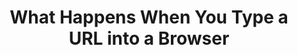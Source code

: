 ---
type: "books"
layout: "book_toc"
title: "What Happens When You Type a URL into a Browser"
thumbnail: "thumbnail.webp"
draft: true
booktoc:
  - title: "Keystroke & Input Hardware"
    type: "chapter"
    children:
      - title: "Biomechanics & Ergonomics"
        type: "section"
        children:
          - title: "Finger anatomy: mechanoreceptors, proprioception"
            type: "subsection"
          - title: "Reaction-time statistics: median vs. 95th‑percentile"
            type: "subsection"
          - title: "Ergonomic layouts: QWERTY, Dvorak, Colemak, ortholinear, split"
            type: "subsection"
          - title: "RSI, tendonitis, preventive exercises"
            type: "subsection"
      - title: "Switch Mechanics"
        type: "section"
        children:
          - title: "Membrane dome vs. scissor vs. mechanical (Cherry MX, Topre) vs. optical"
            type: "subsection"
          - title: "Force–travel curves, hysteresis, audible vs. tactile feedback"
            type: "subsection"
          - title: "Debounce: RC‑filter in hardware vs. firmware time thresholds"
            type: "subsection"
          - title: "n‑key rollover, ghosting, per‑switch diodes"
            type: "subsection"
      - title: "Keyboard Microcontroller"
        type: "section"
        children:
          - title: "Core architectures: ARM Cortex‑M, AVR, PIC — pipeline stages, hazards"
            type: "subsection"
          - title: "Microcode assists, Spectre/Meltdown mitigations (Retpoline, IBRS)"
            type: "subsection"
          - title: "On‑chip memory map: Flash, SRAM, peripheral registers"
            type: "subsection"
          - title: "NVIC/vector table, ISR latency, interrupt priorities"
            type: "subsection"
          - title: "Power & thermal states: C‑states, P‑states, DVFS"
            type: "subsection"
      - title: "Firmware & Boot"
        type: "section"
        children:
          - title: "BIOS vs. UEFI flow, option ROMs (USB, NVMe, GPU)"
            type: "subsection"
          - title: "Secure Boot chain‑of‑trust (PK, KEK, db/dbx; Coreboot/TianoCore)"
            type: "subsection"
          - title: "ACPI tables: DSDT/SSDT, AML execution, SMM/SMI jitter"
            type: "subsection"
      - title: "I/O Buses & Protocols"
        type: "section"
        children:
          - title: "USB HID: NRZI/Manchester encoding, token/data/handshake packets"
            type: "subsection"
          - title: "PS/2 protocol: bidirectional serial, scan‑code sets 1/2/3, BIOS INT 0x16"
            type: "subsection"
          - title: "Bluetooth LE HID: GAP advertising, GATT HID service, AES‑CCM encryption"
            type: "subsection"
          - title: "Proprietary RF: 2.4 GHz hopping, pairing, replay protection"
            type: "subsection"
          - title: "USB enumeration, descriptors, control vs. interrupt vs. bulk transfers"
            type: "subsection"
          - title: "xHCI TRB rings, doorbells, MSI/MSI‑X interrupt routing"
            type: "subsection"
  - title: "CPU Microarchitecture & Memory Hierarchy"
    type: "chapter"
    children:
      - title: "Pipeline & Execution"
        type: "section"
        children:
          - title: "In‑order vs. out‑of‑order pipelines, ROB, scheduler queues"
            type: "subsection"
          - title: "Branch predictors: BTB, global/local history, tournament predictors"
            type: "subsection"
          - title: "Speculative execution, micro‑ops fusion, uOP cache"
            type: "subsection"
          - title: "Hyper‑Threading/SMT: sibling contention, side‑channel cross‑thread leaks"
            type: "subsection"
      - title: "Caches & Coherency"
        type: "section"
        children:
          - title: "L1/L2/L3 design: sizes, associativity, inclusive vs. exclusive"
            type: "subsection"
          - title: "Cache coherence protocols: MESI, MOESI, MESIF, snoop filters"
            type: "subsection"
          - title: "Hardware prefetchers, replacement policies, line locking"
            type: "subsection"
      - title: "Virtual Memory & TLB"
        type: "section"
        children:
          - title: "Multi‑level page tables, PTE formats (x86‑64 4‑level, ARM VMSA)"
            type: "subsection"
          - title: "TLB hierarchy, ASIDs, shootdowns, global pages"
            type: "subsection"
          - title: "Transparent Huge Pages, 2 MiB/1 GiB pages, fragmentation"
            type: "subsection"
      - title: "NUMA & Interconnect"
        type: "section"
        children:
          - title: "Multi‑socket topologies, local vs. remote memory latencies"
            type: "subsection"
          - title: "QPI/UPI, Infinity Fabric, snoop/directory cache models"
            type: "subsection"
          - title: "NUMA‑aware scheduling, memory policies"
            type: "subsection"
  - title: "OS Kernel & Process Scheduling"
    type: "chapter"
    children:
      - title: "Interrupt Handling"
        type: "section"
        children:
          - title: "PIC vs. IO‑APIC vs. MSI/MSI‑X delivery"
            type: "subsection"
          - title: "ISR entry/exit, context‑save, bottom halves, SoftIRQs, tasklets, workqueues"
            type: "subsection"
      - title: "Process Scheduler"
        type: "section"
        children:
          - title: "CFS run‑queue, nice values, load balancing across CPUs"
            type: "subsection"
          - title: "Real‑time classes (SCHED_FIFO/RR), deadline scheduler, wake‑up jitter"
            type: "subsection"
          - title: "Context‑switch costs, register & FPU/XMM state save/restore"
            type: "subsection"
      - title: "Memory Management"
        type: "section"
        children:
          - title: "Buddy allocator, slab/SLUB/SLAB allocators, zone splitting"
            type: "subsection"
          - title: "Swap: zswap, zram, swapcache, writeback throttling, dirty‑page balancing"
            type: "subsection"
          - title: "Pagecache, direct I/O, filesystem readahead"
            type: "subsection"
      - title: "Filesystem & Storage"
        type: "section"
        children:
          - title: "ext4, XFS, Btrfs, ZFS: journaling vs. CoW vs. snapshots vs. checksums"
            type: "subsection"
          - title: "Block layer & schedulers (CFQ, BFQ, mq‑deadline), I/O priorities"
            type: "subsection"
          - title: "NVMe queues, submission/completion QPs, fused commands"
            type: "subsection"
          - title: "Filesystem namespaces: overlayfs, bind mounts, container rootfs"
            type: "subsection"
  - title: "Virtualization, Containers & Cloud Foundation"
    type: "chapter"
    children:
      - title: "Virtualization"
        type: "section"
        children:
          - title: "KVM/QEMU: VT‑x/AMD‑V, SR‑IOV, virtio devices"
            type: "subsection"
          - title: "Container runtimes: runc/containerd, namespace isolation (pid, net, mnt, ipc, uts)"
            type: "subsection"
          - title: "cgroups v2: CPU, memory, blkio, pids controllers"
            type: "subsection"
      - title: "Kubernetes on AWS"
        type: "section"
        children:
          - title: "VPC, subnets, IGW, NAT Gateway, route tables"
            type: "subsection"
          - title: "Security Groups vs. NACLs, stateful vs. stateless rules"
            type: "subsection"
          - title: "EKS control plane vs. managed worker nodes"
            type: "subsection"
          - title: "Pod networking: aws‑vpc‑cni, Calico/Cilium, IP per pod"
            type: "subsection"
          - title: "IAM Roles for Service Accounts (IRSA), PodSecurityAdmission"
            type: "subsection"
          - title: "Service types: ClusterIP, NodePort, LoadBalancer (ALB/NLB), Ingress controllers"
            type: "subsection"
          - title: "Autoscaling: HPA/VPA, Cluster Autoscaler, Karpenter, spot instance interruptions"
            type: "subsection"
          - title: "Container image distribution: ECR, vulnerability scanning, immutable tags"
            type: "subsection"
  - title: "Device Drivers & Input Delivery"
    type: "chapter"
    children:
      - title: "USB Host Controller Driver"
        type: "section"
        children:
          - title: "PCIe enumeration, BAR mapping, MMIO doorbell writes"
            type: "subsection"
          - title: "URB lifecycle, DMA buffer allocation, completion handling"
            type: "subsection"
      - title: "Input Subsystem"
        type: "section"
        children:
          - title: "/dev/input/eventX, evdev struct layout, key repeat handling"
            type: "subsection"
          - title: "libinput filtering: tap‑to‑click, palm detection, gesture recognition"
            type: "subsection"
          - title: "Windows Raw Input (RID) vs. macOS IOKit HID vs. Wayland vs. X11"
            type: "subsection"
          - title: "IME frameworks: IBus, Fcitx, TSF, TSM – composition & candidate UI"
            type: "subsection"
          - title: "Accessibility: AT‑SPI, UIA, switch control, dwell‑click"
            type: "subsection"
  - title: "Windowing, Compositor & Browser Front‑End"
    type: "chapter"
    children:
      - title: "Native Window System"
        type: "section"
        children:
          - title: "X11 protocol, XInput2, window manager focus, grabs"
            type: "subsection"
          - title: "Wayland: wl_compositor, wl_surface, wl_seat/keyboard/pointer"
            type: "subsection"
          - title: "macOS Quartz Compositor, AppKit event loop, UIFocusEngine"
            type: "subsection"
          - title: "Windows DWM, MessageLoop, raw input, pointer injection"
            type: "subsection"
      - title: "Browser Process Model"
        type: "section"
        children:
          - title: "Browser vs. Renderer vs. GPU vs. Network vs. Utility processes"
            type: "subsection"
          - title: "Sandbox policies: seccomp‑BPF, AppContainer, AppArmor, chroots"
            type: "subsection"
          - title: "IPC: Mojo, DBus, XPC, Mach ports, shared memory buffers"
            type: "subsection"
      - title: "Task Scheduling"
        type: "section"
        children:
          - title: "Platform message pump → TaskScheduler tasks (UI, IO, Worker)"
            type: "subsection"
          - title: "Cross‑thread TaskHopping, SequenceLocalStorage"
            type: "subsection"
          - title: "Idle tasks, delayed tasks, repeating tasks"
            type: "subsection"
  - title: "Omnibox, URL Parsing & Safe‑Browsing"
    type: "chapter"
    children:
      - title: "Omnibox UI/UX"
        type: "section"
        children:
          - title: "MVC design: OmniboxModel, AutocompleteController, TextfieldView"
            type: "subsection"
          - title: "Inline vs. dropdown suggestions, keywords, search alias mode"
            type: "subsection"
      - title: "URL Processing"
        type: "section"
        children:
          - title: "WHATWG URL spec parser state machine, error recovery"
            type: "subsection"
          - title: "Unicode NFC/NFD, IDNA2003 vs. IDNA2008, punycode conversion"
            type: "subsection"
          - title: "Percent-encoding, hash vs. query vs. path vs. fragment"
            type: "subsection"
          - title: "Heuristics: search vs. URL, scheme defaulting, smart commits"
            type: "subsection"
      - title: "Safe‑Browsing & Policy"
        type: "section"
        children:
          - title: "Local DB shards, hash-prefix lookups, API-based checks"
            type: "subsection"
          - title: "Phishing/malware interstitial flow, allow-list overrides"
            type: "subsection"
          - title: "Enterprise policies: GPO, JSON policies, MDM"
            type: "subsection"
  - title: "Name Resolution & DNS"
    type: "chapter"
    children:
      - title: "Resolver Path"
        type: "section"
        children:
          - title: "getaddrinfo vs. gethostbyname, sync vs. async (c-ares)"
            type: "subsection"
          - title: "nsswitch.conf order: files, dns, mdns, ldap, nis"
            type: "subsection"
          - title: "/etc/hosts, LLMNR, mDNS, WINS fallback"
            type: "subsection"
      - title: "DNS Protocol"
        type: "section"
        children:
          - title: "DNS packet: header, question, answer, authority, additional"
            type: "subsection"
          - title: "Name compression pointers, label length limits"
            type: "subsection"
          - title: "EDNS0, UDP/TCP fallback, TC bit, large UDP payloads"
            type: "subsection"
          - title: "AAAA/A, CNAME chains, SRV, TXT, SVCB/HTTPS records"
            type: "subsection"
      - title: "DNSSEC & Privacy"
        type: "section"
        children:
          - title: "DNSSEC validation: RRSIG, DS, chain-of-trust, negative trust anchors"
            type: "subsection"
          - title: "DoT vs. DoH vs. DoQ vs. DNSCrypt: privacy, performance, fallback"
            type: "subsection"
          - title: "Caching: TTL respect vs. caps, negative caching, stale caches"
            type: "subsection"
      - title: "Observability"
        type: "section"
        children:
          - title: "perf/eBPF probes in getaddrinfo → resolver libs → recursive server"
            type: "subsection"
          - title: "Flamegraphs of resolver call‑stacks, packet dumps (tcpdump)"
            type: "subsection"
          - title: "Happy‑Eyeballs IPv4/IPv6 interleaving algorithm"
            type: "subsection"
  - title: "Network Stack & Transport Protocols"
    type: "chapter"
    children:
      - title: "Link & Network Layers"
        type: "section"
        children:
          - title: "Ethernet: frame, preamble, CRC32, VLAN (802.1Q), QinQ"
            type: "subsection"
          - title: "Wi‑Fi: 802.11 a/b/g/n/ac/ax: OFDM, MIMO, MU‑MIMO, roaming"
            type: "subsection"
          - title: "Cellular: LTE (OFDMA/SC‑FDMA), 5G NR sub‑6/mmWave, RRC states"
            type: "subsection"
          - title: "DSL (DMT), DOCSIS QAM, PON framing, mesh & ad hoc networks"
            type: "subsection"
          - title: "InfiniBand & RDMA verbs, RoCE/iWARP"
            type: "subsection"
      - title: "IP & Routing"
        type: "section"
        children:
          - title: "IPv4 vs. IPv6, dual‑stack, extension headers"
            type: "subsection"
          - title: "ARP/ND, ICMPv4/v6, path MTU discovery"
            type: "subsection"
          - title: "Routing protocols: OSPF, IS‑IS, BGP (MED, localpref, communities)"
            type: "subsection"
          - title: "NAT, CGNAT, hair‑pinning, ALG pitfalls"
            type: "subsection"
          - title: "MPLS, SDN overlays (VXLAN, GRE, IPsec tunnels)"
            type: "subsection"
      - title: "Transport"
        type: "section"
        children:
          - title: "TCP: three‑way handshake, congestion control (Reno, CUBIC, BBR), fast‑retransmit/recovery"
            type: "subsection"
          - title: "UDP & QUIC: multiplexing, 0‑RTT, stateless resets, loss recovery"
            type: "subsection"
          - title: "SCTP: multi‑homing, partial reliability"
            type: "subsection"
          - title: "MPTCP: subflows, schedulers, path managers"
            type: "subsection"
          - title: "TLS/DTLS: 1.3 handshake, HKDF key schedule, AEAD framing, post‑quantum hybrids"
            type: "subsection"
      - title: "Observability & Tap"
        type: "section"
        children:
          - title: "NetFlow/sFlow/IPFIX, VPC Flow Logs, AWS Traffic Mirroring"
            type: "subsection"
          - title: "Physical taps: fiber‑optic splitters, SPAN/mirror‑port, NSA QUANTUM inserts"
            type: "subsection"
          - title: "Inline wiretaps, IDS/IPS (Suricata), eBPF anomaly detection"
            type: "subsection"

---
